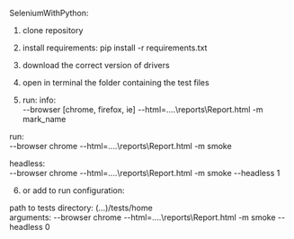 SeleniumWithPython:

1. clone repository
2. install requirements: pip install -r requirements.txt
3. download the correct version of drivers 


4. open in terminal the folder containing the test files
5. run:
info:  
 --browser [chrome, firefox, ie] --html=..\..\reports\Report.html -m mark_name

run:  
 --browser chrome --html=..\..\reports\Report.html -m smoke
 
headless:  
--browser chrome --html=..\..\reports\Report.html -m smoke --headless 1

6. or add to run configuration:

path to tests directory: (...)/tests/home  
arguments: --browser chrome --html=..\..\reports\Report.html -m smoke --headless 0